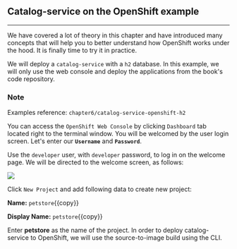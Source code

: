 Catalog-service on the OpenShift example
----------------------------------------

* * * * *

We have covered a lot of theory in this chapter and have introduced many
concepts that will help you to better understand how OpenShift works
under the hood. It is finally time to try it in practice.

We will deploy a `catalog-service` with a `h2`
database. In this example, we will only use the web console and deploy
the applications from the book's code repository.

### Note

Examples reference: `chapter6/catalog-service-openshift-h2`

You can access the `OpenShift Web Console` by clicking `Dashboard` tab located right to the terminal window. You will be welcomed by the user login screen. Let's enter our
**`Username`** and **`Password`**.

Use the `developer` user, with `developer` password, to log in on the welcome page. We will be directed to the welcome screen, as follows:

![](https://github.com/athertahir/katacoda-scenarios/raw/master/cloud-development-with-wildfly/cloud-development-with-wildfly-chapter-06-02/images/903dcc75-41b3-4f76-b107-1b0a43cd449b.png)


Click `New Project` and add following data to create new project:

**Name:** `petstore`{{copy}}

**Display Name:** `petstore`{{copy}}

Enter **petstore** as the name of the project. In order to deploy
catalog-service to OpenShift, we will use the source-to-image build
using the CLI. 